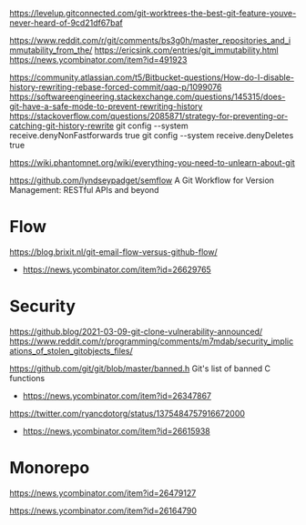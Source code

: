 https://levelup.gitconnected.com/git-worktrees-the-best-git-feature-youve-never-heard-of-9cd21df67baf

https://www.reddit.com/r/git/comments/bs3g0h/master_repositories_and_immutability_from_the/
https://ericsink.com/entries/git_immutability.html
  https://news.ycombinator.com/item?id=491923

https://community.atlassian.com/t5/Bitbucket-questions/How-do-I-disable-history-rewriting-rebase-forced-commit/qaq-p/1099076
https://softwareengineering.stackexchange.com/questions/145315/does-git-have-a-safe-mode-to-prevent-rewriting-history
  https://stackoverflow.com/questions/2085871/strategy-for-preventing-or-catching-git-history-rewrite
   git config --system receive.denyNonFastforwards true
   git config --system receive.denyDeletes true

https://wiki.phantomnet.org/wiki/everything-you-need-to-unlearn-about-git

https://github.com/lyndseypadget/semflow A Git Workflow for Version Management: RESTful APIs and beyond

# Flow

https://blog.brixit.nl/git-email-flow-versus-github-flow/
* https://news.ycombinator.com/item?id=26629765

# Security
https://github.blog/2021-03-09-git-clone-vulnerability-announced/
https://www.reddit.com/r/programming/comments/m7mdab/security_implications_of_stolen_gitobjects_files/

https://github.com/git/git/blob/master/banned.h Git's list of banned C functions
 * https://news.ycombinator.com/item?id=26347867

https://twitter.com/ryancdotorg/status/1375484757916672000
* https://news.ycombinator.com/item?id=26615938

# Monorepo
https://news.ycombinator.com/item?id=26479127

https://news.ycombinator.com/item?id=26164790